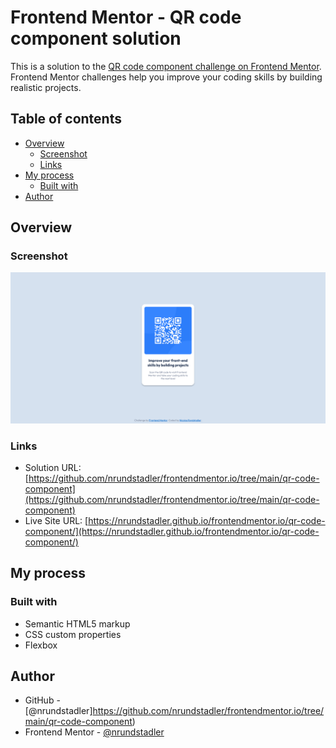 # Frontend Mentor - QR code component solution

This is a solution to the [QR code component challenge on Frontend Mentor](https://www.frontendmentor.io/challenges/qr-code-component-iux_sIO_H). Frontend Mentor challenges help you improve your coding skills by building realistic projects.

## Table of contents

- [Overview](#overview)
  - [Screenshot](#screenshot)
  - [Links](#links)
- [My process](#my-process)
  - [Built with](#built-with)
- [Author](#author)

## Overview

### Screenshot

![](./screenshot.png)

### Links

- Solution URL: [https://github.com/nrundstadler/frontendmentor.io/tree/main/qr-code-component](https://github.com/nrundstadler/frontendmentor.io/tree/main/qr-code-component)
- Live Site URL: [https://nrundstadler.github.io/frontendmentor.io/qr-code-component/](https://nrundstadler.github.io/frontendmentor.io/qr-code-component/)

## My process

### Built with

- Semantic HTML5 markup
- CSS custom properties
- Flexbox

## Author

- GitHub - [@nrundstadler]https://github.com/nrundstadler/frontendmentor.io/tree/main/qr-code-component)
- Frontend Mentor - [@nrundstadler](https://www.frontendmentor.io/profile/nrundstadler)
